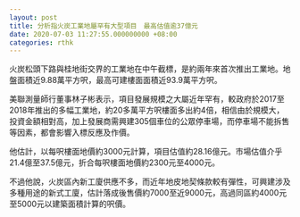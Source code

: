 ```yaml
---
layout: post
title: 分析指火炭工業地屬罕有大型項目　最高估值逾37億元
date: 2020-07-03 11:27:55.000000000 +08:00
categories: rthk
---
```


火炭松頭下路與桂地街交界的工業地在中午截標，是約兩年來首次推出工業地。地盤面積近9.88萬平方呎，最高可建樓面面積近93.9萬平方呎。

美聯測量師行董事林子彬表示，項目發展規模之大屬近年罕有，較政府於2017至2018年推出的多幅工業地，約20多萬平方呎樓面多出約4倍，相信由於規模大，投資金額相對高，加上發展商需興建305個車位的公眾停車場，而停車場不能拆售等因素，都會影響入標反應及作價。

他估計，以每呎樓面地價約3000元計算，項目估值約28.16億元。市場估值介乎21.4億至37.5億元，折合每呎樓面地價約2300元至4000元。

不過他說，火炭區內新工廈供應不多，而近年地皮地契條款較有彈性，可興建涉及多種用途的新式工廈，估計落成後售價約7000至近9000元，高過同區約4000元至5000元以建築面積計算的呎價。
